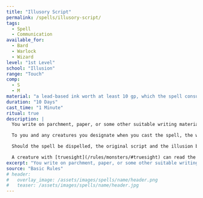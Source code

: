 ```yaml
---
title: "Illusory Script"
permalink: /spells/illusory-script/
tags:
  - Spell
  - Communication
available_for:
  - Bard
  - Warlock
  - Wizard
level: "1st Level"
school: "Illusion"
range: "Touch"
comp:
  - S
  - M
material: "a lead-based ink worth at least 10 gp, which the spell consumes"
duration: "10 Days"
cast_time: "1 Minute"
ritual: true
description: |
  You write on parchment, paper, or some other suitable writing material and imbue it with a potent illusion that lasts for the duration.

  To you and any creatures you designate when you cast the spell, the writing appears normal, written in your hand, and conveys whatever meaning you intended when you wrote the text. To all others, the writing appears as if it were written in an unknown or magical script that is unintelligible. Alternatively, you can cause the writing to appear to be an entirely different message, written in a different hand and language, though the language must be one you know.

  Should the spell be dispelled, the original script and the illusion both disappear.

  A creature with [truesight](/rules/monsters/#truesight) can read the hidden message.
excerpt: "You write on parchment, paper, or some other suitable writing material and imbue it with a potent illusion that lasts for the duration."
source: "Basic Rules"
# header:
#   overlay_image: /assets/images/spells/name/header.png
#   teaser: /assets/images/spells/name/header.jpg
---
```

